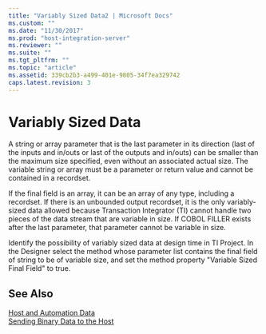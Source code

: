 ```yaml
---
title: "Variably Sized Data2 | Microsoft Docs"
ms.custom: ""
ms.date: "11/30/2017"
ms.prod: "host-integration-server"
ms.reviewer: ""
ms.suite: ""
ms.tgt_pltfrm: ""
ms.topic: "article"
ms.assetid: 339cb2b3-a499-401e-9805-34f7ea329742
caps.latest.revision: 3
---
```

# Variably Sized Data
A string or array parameter that is the last parameter in its direction (last of the inputs and in/outs or last of the outputs and in/outs) can be smaller than the maximum size specified, even without an associated actual size. The variable string or array must be a parameter or return value and cannot be contained in a recordset.  
  
 If the final field is an array, it can be an array of any type, including a recordset. If there is an unbounded output recordset, it is the only variably-sized data allowed because Transaction Integrator (TI) cannot handle two pieces of the data stream that are variable in size. If COBOL FILLER exists after the last parameter, that parameter cannot be variable in size.  
  
 Identify the possibility of variably sized data at design time in TI Project. In the Designer select the method whose parameter list contains the final field of string to be of variable size, and set the method property "Variable Sized Final Field" to true.  
  
## See Also  
 [Host and Automation Data](../core/host-and-automation-data2.md)   
 [Sending Binary Data to the Host](../core/sending-binary-data-to-the-host1.md)